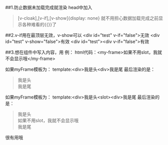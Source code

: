 ##1.防止数据未加载完成就渲染
head中加入
>[v-cloak],[v-if],[v-show]{display: none}
就不用担心数据加载完成之前显示各种难看的{{}}了

##2.v-if用在最顶层无效，v-show可以
&lt;div id="test" v-if="false"></div>无效
&lt;div id="test" v-show="false"></div>有效
&lt;div id="test">&lt;div v-if="false"></div></div>有效

##3.想在组件中写入内容，用<slot></slot>
例：
html代码：&lt;my-frame>如果不用slot，我就不会显示哦&lt;/my-frame>

如果myFrame模板为：
template:&lt;div>我是头</div>&lt;div>我是尾</div>
最后渲染的是：
>我是头  
>我是尾  

如果myFrame模板为：
template:&lt;div>我是头</div>&lt;slot></slot>&lt;div>我是尾</div>
最后渲染的是：
>我是头  
>如果不用slot，我就不会显示哦  
>我是尾  

很有用哦
